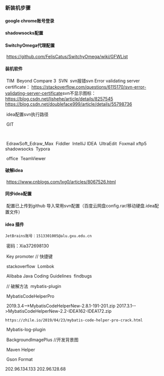 ###  新装机步骤

#### google chrome账号登录
#### shadowsocks配置 
#### SwitchyOmega代理配置    

​	https://github.com/FelisCatus/SwitchyOmega/wiki/GFWList

#### 装机软件

​	TIM
​	Beyond Compare 3
​	SVN
​		svn报错svn Error validating server certificate： https://stackoverflow.com/questions/6115170/svn-error-validating-server-certificate
​		svn不显示图标：https://blog.csdn.net/lishehe/article/details/8257545
​			https://blog.csdn.net/doubleface999/article/details/55798736

​		idea配置svn执行路径

​	GIT

​		

​	EdrawSoft_Edraw_Max
​	Fiddler
​	IntelliJ IDEA
​	UltraEdit
​	Foxmail
​	xftp5
​	shadowsocks
​	Typora

​	office
​	TeamViewer

#### 破解idea

​	https://www.cnblogs.com/lxg0/articles/8067526.html

#### 同步idea配置

​	配置已上传到github
    导入常用svn配置（百度云网盘config.rar/移动硬盘.idea配置文件）
#### idea 插件

	JetBrains账号：1513301005@alu.gxu.edu.cn

​	密码：Xia372698130



​	Key promoter // 快捷键

​	stackoverflow
​	Lombok

​	Alibaba Java Coding Guidelines
​	findbugs

​	// 破解方法
​	mybatis-plugin

​	MybatisCodeHelperPro

​	2019.3.4-->MybatisCodeHelperNew-2.8.1-191-201.zip
​	2017.3.1-->MybatisCodeHelperNew-2.2-IDEA162-IDEA172.zip

	https://zhile.io/2019/04/23/mybatis-code-helper-pro-crack.html
​	Mybatis-log-plugin

​	BackgroundImagePlus  //开发背景图

​	Maven Helper

​	Gson Format

202.96.134.133  202.96.128.68









